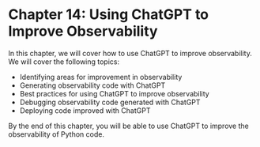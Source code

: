 # Chapter 14: Using ChatGPT to Improve Observability

In this chapter, we will cover how to use ChatGPT to improve observability. We will cover the following topics:

- Identifying areas for improvement in observability
- Generating observability code with ChatGPT
- Best practices for using ChatGPT to improve observability
- Debugging observability code generated with ChatGPT
- Deploying code improved with ChatGPT

By the end of this chapter, you will be able to use ChatGPT to improve the observability of Python code.
